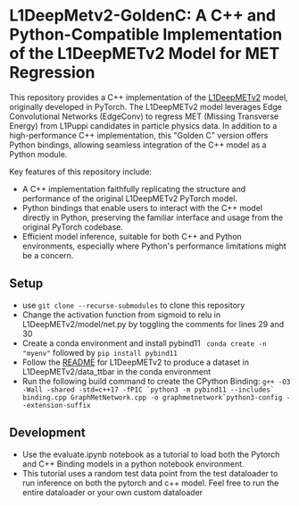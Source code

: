 # L1DeepMetv2-GoldenC: A C++ and Python-Compatible Implementation of the L1DeepMETv2 Model for MET Regression
This repository provides a C++ implementation of the [L1DeepMETv2](https://github.com/DeepMETv2/L1DeepMETv2/tree/3f6ea5777704cfe7ed64f847f9be8735594484cc) model, originally developed in PyTorch. The L1DeepMETv2 model leverages Edge Convolutional Networks (EdgeConv) to regress MET (Missing Transverse Energy) from L1Puppi candidates in particle physics data. In addition to a high-performance C++ implementation, this "Golden C" version offers Python bindings, allowing seamless integration of the C++ model as a Python module.

Key features of this repository include:

- A C++ implementation faithfully replicating the structure and performance of the original L1DeepMETv2 PyTorch model.
- Python bindings that enable users to interact with the C++ model directly in Python, preserving the familiar interface and usage from the original PyTorch codebase.
- Efficient model inference, suitable for both C++ and Python environments, especially where Python's performance limitations might be a concern.

## Setup
- use ```git clone --recurse-submodules``` to clone this repository
- Change the activation function from sigmoid to relu in L1DeepMETv2/model/net.py by toggling the comments for lines 29 and 30
- Create a conda environment and install pybind11 ``` conda create -n "myenv"``` followed by ```pip install pybind11```
- Follow the [README](https://github.com/DeepMETv2/L1DeepMETv2/tree/3f6ea5777704cfe7ed64f847f9be8735594484cc#) for L1DeepMETv2 to produce a dataset in L1DeepMETv2/data_ttbar in the conda environment
- Run the following build command to create the CPython Binding: ```g++ -O3 -Wall -shared -std=c++17 -fPIC `python3 -m pybind11 --includes` binding.cpp GraphMetNetwork.cpp -o graphmetnetwork`python3-config --extension-suffix```

## Development
- Use the evaluate.ipynb notebook as a tutorial to load both the Pytorch and C++ Binding models in a python notebook environment. 
- This tutorial uses a random test data point from the test dataloader to run inference on both the pytorch and c++ model. Feel free to run the entire dataloader or your own custom dataloader
